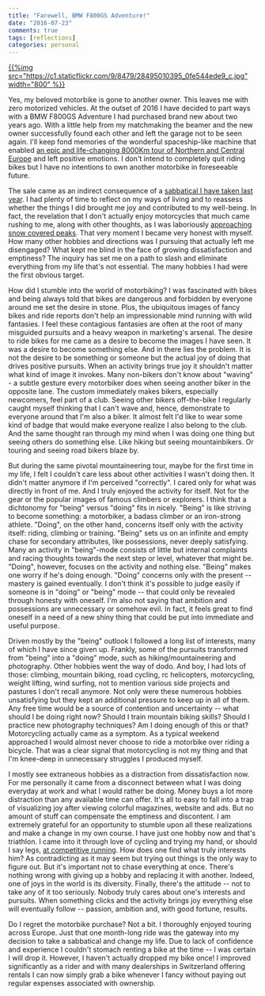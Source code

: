 ```yaml
---
title: "Farewell, BMW F800GS Adventure!"
date: "2016-07-23"
comments: true
tags: [reflections]
categories: personal
---
```


[{{%img src="https://c1.staticflickr.com/9/8479/28495010395_0fe544ede9_c.jpg" width="800" %}}](https://www.flickr.com/photos/tentaclephotos/28495010395)

Yes, my beloved motorbike is gone to another owner. This leaves me with zero motorized vehicles. At the outset of 2016 I have decided to part ways with a BMW F800GS Adventure I had purchased brand new about two years ago. With a little help from my matchmaking the beamer and the new owner successfully found each other and left the garage not to be seen again. I'll keep fond memories of the wonderful spaceship-like machine that enabled [an epic and life-changing 8000Km tour of Northern and Central Europe](/blog/2015/01/25/motorcycle-adventure-in-norway/) and left positive emotions. I don't intend to completely quit riding bikes but I have no intentions to own another motorbike in foreseeable future.

<!--more-->

The sale came as an indirect consequence of a [sabbatical I have taken last year](/blog/2015/06/16/why-i-have-quit-an-awesome-job/). I had plenty of time to reflect on my ways of living and to reassess whether the things I did brought me joy and contributed to my well-being. In fact, the revelation that I don't actually enjoy motorcycles that much came rushing to me, along with other thoughts, as I was laboriously [approaching snow covered peaks](/blog/2015/07/10/mountaineering-in-valais/). That very moment I became very honest with myself. How many other hobbies and directions was I pursuing that actually left me disengaged? What kept me blind in the face of growing dissatisfaction and emptiness? The inquiry has set me on a path to slash and eliminate everything from my life that's not essential. The many hobbies I had were the first obvious target.

How did I stumble into the world of motorbiking? I was fascinated with bikes and being always told that bikes are dangerous and forbidden by everyone around me set the desire in stone. Plus, the ubiquitous images of fancy bikes and ride reports don't help an impressionable mind running with wild fantasies. I feel these contagious fantasies are often at the root of many misguided pursuits and a heavy weapon in marketing's arsenal. The desire to ride bikes for me came as a desire to become the images I have seen. It was a desire to become something else. And in there lies the problem. It is not the desire to be something or someone but the actual joy of doing that drives positive pursuits. When an activity brings true joy it shouldn't matter what kind of image it invokes. Many non-bikers don't know about "waving" - a subtle gesture every motorbiker does when seeing another biker in the opposite lane. The custom immediately makes bikers, especially newcomers, feel part of a club. Seeing other bikers off-the-bike I regularly caught myself thinking that I can't wave and, hence, demonstrate to everyone around that I'm also a biker. It almost felt I'd like to wear some kind of badge that would make everyone realize I also belong to the club. And the same thought ran through my mind when I was doing one thing but seeing others do something else. Like hiking but seeing mountainbikers. Or touring and seeing road bikers blaze by.

But during the same pivotal mountaineering tour, maybe for the first time in my life, I felt I couldn't care less about other activities I wasn't doing then. It didn't matter anymore if I'm perceived "correctly". I cared only for what was directly in front of me. And I truly enjoyed the activity for itself. Not for the gear or the popular images of famous climbers or explorers. I think that a dichtonomy for "being" versus "doing" fits in nicely. "Being" is like striving to become something: a motorbiker, a badass climber or an iron-strong athlete. "Doing", on the other hand, concerns itself only with the activity itself: riding, climbing or training. "Being" sets us on an infinite and empty chase for secondary attributes, like possessions, never deeply satisfying. Many an activity in "being"-mode consists of little but internal complaints and racing thoughts towards the next step or level, whatever that might be. "Doing", however, focuses on the activity and nothing else. "Being" makes one worry if he's doing enough. "Doing" concerns only with the present -- mastery is gained eventually. I don't think it's possible to judge easily if someone is in "doing" or "being" mode -- that could only be revealed through honesty with oneself. I'm also not saying that ambition and possessions are unnecessary or somehow evil. In fact, it feels great to find oneself in a need of a new shiny thing that could be put into immediate and useful purpose.

Driven mostly by the "being" outlook I followed a long list of interests, many of which I have since given up. Frankly, some of the pursuits transformed from "being" into a "doing" mode, such as hiking/mountaineering and photography. Other hobbies went the way of dodo. And boy, I had lots of those: climbing, mountain biking, road cycling, rc helicopters, motorcycling, weight lifting, wind surfing, not to mention various side projects and pastures I don't recall anymore. Not only were these numerous hobbies unsatisfying but they kept an additional pressure to keep up in all of them. Any free time would be a source of contention and uncertainty -- what should I be doing right now? Should I train mountain biking skills? Should I practice new photography techniques? Am I doing enough of this or that? Motorcycling actually came as a symptom. As a typical weekend approached I would almost never choose to ride a motorbike over riding a bicycle. That was a clear signal that motorcycling is not my thing and that I'm knee-deep in unnecessary struggles I produced myself.

I mostly see extraneous hobbies as a distraction from dissatisfaction now. For me personally it came from a disconnect between what I was doing everyday at work and what I would rather be doing. Money buys a lot more distraction than any available time can offer. It's all to easy to fall into a trap of visualizing joy after viewing colorful magazines, website and ads. But no amount of stuff can compensate the emptiness and discontent. I am extremely grateful for an opportunity to stumble upon all these realizations and make a change in my own course. I have just one hobby now and that's triathlon. I came into it through love of cycling and trying my hand, or should I say legs, [at competitive running](/blog/2015/10/31/goals/). How does one find what truly interests him? As contradicting as it may seem but trying out things is the only way to figure out. But it's important not to chase everything at once. There's nothing wrong with giving up a hobby and replacing it with another. Indeed, one of joys in the world is its diversity. Finally, there's the attitude -- not to take any of it too seriously. Nobody truly cares about one's interests and pursuits. When something clicks and the activity brings joy everything else will eventually follow -- passion, ambition and, with good fortune, results.

Do I regret the motorbike purchase? Not a bit. I thoroughly enjoyed touring across Europe. Just that one month-long ride was the gateway into my decision to take a sabbatical and change my life. Due to lack of confidence and experience I couldn't stomach renting a bike at the time -- I was certain I will drop it. However, I haven't actually dropped my bike once! I improved significantly as a rider and with many dealerships in Switzerland offering rentals I can now simply grab a bike whenever I fancy without paying out regular expenses associated with ownership.
